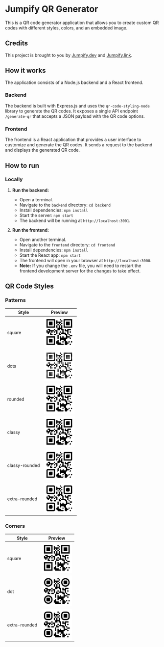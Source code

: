 # Jumpify QR Generator

This is a QR code generator application that allows you to create custom QR codes with different styles, colors, and an embedded image.

## Credits

This project is brought to you by [Jumpify.dev](https://jumpify.dev) and [Jumpify.link](https://jumpify.link).

## How it works

The application consists of a Node.js backend and a React frontend.

### Backend

The backend is built with Express.js and uses the `qr-code-styling-node` library to generate the QR codes. It exposes a single API endpoint `/generate-qr` that accepts a JSON payload with the QR code options.

### Frontend

The frontend is a React application that provides a user interface to customize and generate the QR codes. It sends a request to the backend and displays the generated QR code.

## How to run

### Locally

1.  **Run the backend:**
    - Open a terminal.
    - Navigate to the `backend` directory: `cd backend`
    - Install dependencies: `npm install`
    - Start the server: `npm start`
    - The backend will be running at `http://localhost:3001`.

2.  **Run the frontend:**
    - Open another terminal.
    - Navigate to the `frontend` directory: `cd frontend`
    - Install dependencies: `npm install`
    - Start the React app: `npm start`
    - The frontend will open in your browser at `http://localhost:3000`.
    - **Note:** If you change the `.env` file, you will need to restart the frontend development server for the changes to take effect.

## QR Code Styles

### Patterns

| Style | Preview |
|---|---|
| square | <img src="frontend/public/svgs/patterns/square.svg" width="100"> |
| dots | <img src="frontend/public/svgs/patterns/dots.svg" width="100"> |
| rounded | <img src="frontend/public/svgs/patterns/rounded.svg" width="100"> |
| classy | <img src="frontend/public/svgs/patterns/classy.svg" width="100"> |
| classy-rounded | <img src="frontend/public/svgs/patterns/classy-rounded.svg" width="100"> |
| extra-rounded | <img src="frontend/public/svgs/patterns/extra-rounded.svg" width="100"> |

### Corners

| Style | Preview |
|---|---|
| square | <img src="frontend/public/svgs/corners/square.svg" width="100"> |
| dot | <img src="frontend/public/svgs/corners/dot.svg" width="100"> |
| extra-rounded | <img src="frontend/public/svgs/corners/extra-rounded.svg" width="100"> |
